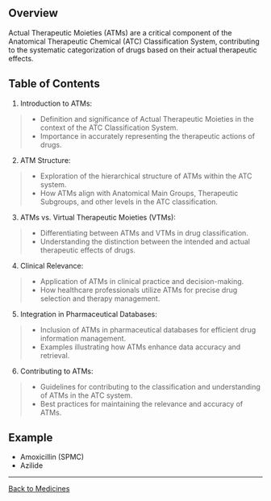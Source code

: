 ## Overview
Actual Therapeutic Moieties (ATMs) are a critical component of the Anatomical Therapeutic Chemical (ATC) Classification System, contributing to the systematic categorization of drugs based on their actual therapeutic effects. 

## Table of Contents

1. Introduction to ATMs:
> * Definition and significance of Actual Therapeutic Moieties in the context of the ATC Classification System.
> * Importance in accurately representing the therapeutic actions of drugs.

2. ATM Structure:
> * Exploration of the hierarchical structure of ATMs within the ATC system.
> * How ATMs align with Anatomical Main Groups, Therapeutic Subgroups, and other levels in the ATC classification.

3. ATMs vs. Virtual Therapeutic Moieties (VTMs):
> * Differentiating between ATMs and VTMs in drug classification.
> * Understanding the distinction between the intended and actual therapeutic effects of drugs.

4. Clinical Relevance:
> * Application of ATMs in clinical practice and decision-making.
> * How healthcare professionals utilize ATMs for precise drug selection and therapy management.

5. Integration in Pharmaceutical Databases:
> * Inclusion of ATMs in pharmaceutical databases for efficient drug information management.
> * Examples illustrating how ATMs enhance data accuracy and retrieval.

6. Contributing to ATMs:
> * Guidelines for contributing to the classification and understanding of ATMs in the ATC system.
> * Best practices for maintaining the relevance and accuracy of ATMs.

## Example
* Amoxicillin (SPMC) 
* Azilide


***
[Back to Medicines](https://github.com/hmislk/hmis/wiki/Medicines)